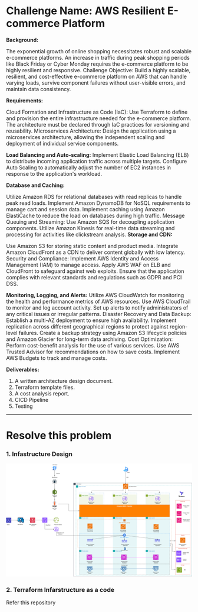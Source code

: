 # Challenge Name: AWS Resilient E-commerce Platform

**Background:**

The exponential growth of online shopping necessitates robust and scalable e-commerce platforms. An increase in traffic during peak shopping periods like Black Friday or Cyber Monday requires the e-commerce platform to be highly resilient and responsive.
Challenge Objective: Build a highly scalable, resilient, and cost-effective e-commerce platform on AWS that can handle varying loads, survive component failures without user-visible errors, and maintain data consistency.

**Requirements:**

Cloud Formation and Infrastructure as Code (IaC): Use Terraform to define and provision the entire infrastructure needed for the e-commerce platform. The architecture must be declared through IaC practices for versioning and reusability.
Microservices Architecture: Design the application using a microservices architecture, allowing the independent scaling and deployment of individual service components.

**Load Balancing and Auto-scaling:**
Implement Elastic Load Balancing (ELB) to distribute incoming application traffic across multiple targets.
Configure Auto Scaling to automatically adjust the number of EC2 instances in response to the application's workload.

**Database and Caching:**

Utilize Amazon RDS for relational databases with read replicas to handle peak read loads.
Implement Amazon DynamoDB for NoSQL requirements to manage cart and session data.
Implement caching using Amazon ElastiCache to reduce the load on databases during high traffic.
Message Queuing and Streaming:
Use Amazon SQS for decoupling application components.
Utilize Amazon Kinesis for real-time data streaming and processing for activities like clickstream analysis.
**Storage and CDN:**

Use Amazon S3 for storing static content and product media.
Integrate Amazon CloudFront as a CDN to deliver content globally with low latency.
Security and Compliance:
Implement AWS Identity and Access Management (IAM) to manage access.
Apply AWS WAF on ELB and CloudFront to safeguard against web exploits.
Ensure that the application complies with relevant standards and regulations such as GDPR and PCI DSS.

**Monitoring, Logging, and Alerts:**
Utilize AWS CloudWatch for monitoring the health and performance metrics of AWS resources.
Use AWS CloudTrail to monitor and log account activity.
Set up alerts to notify administrators of any critical issues or irregular patterns.
Disaster Recovery and Data Backup:
Establish a multi-AZ deployment to ensure high availability.
Implement replication across different geographical regions to protect against region-level failures.
Create a backup strategy using Amazon S3 lifecycle policies and Amazon Glacier for long-term data archiving.
Cost Optimization:
Perform cost-benefit analysis for the use of various services.
Use AWS Trusted Advisor for recommendations on how to save costs.
Implement AWS Budgets to track and manage costs.

**Deliverables:**
1. A written architecture design document.
2. Terraform template files.
3. A cost analysis report.
4. CICD Pipeline
5. Testing
------------------------------------------------------------------------------------------------------------------------
# Resolve this problem
### 1. Infastructure Design
![Infastructure Design](Infastructure-Design.png)
### 2. Terraform Infarstructure as a code 
Refer this repository
